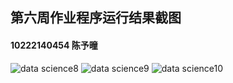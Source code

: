 ## 第六周作业程序运行结果截图
#### 10222140454 陈予曈

![data science8](https://github.com/yutong-2023/Introduction-to-data-science/assets/144672418/e16c7e1a-3b55-45ed-aaf0-858178d78909)
![data science9](https://github.com/yutong-2023/Introduction-to-data-science/assets/144672418/5823f6f6-743d-450e-be24-e826e9e6892f)
![data science10](https://github.com/yutong-2023/Introduction-to-data-science/assets/144672418/b96fd079-3cbf-48ef-93a6-dca2a4cd3d8e)
